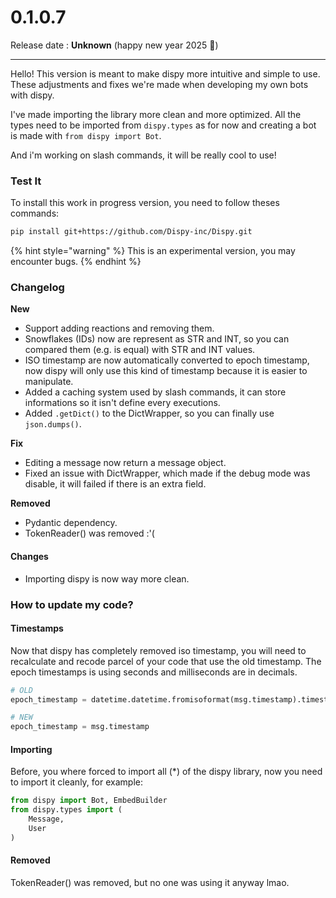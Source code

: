 # 0.1.0.7

Release date : **Unknown** (happy new year 2025 🎉)

***

Hello! This version is meant to make dispy more intuitive and simple to use. These adjustments and fixes we're made when developing my own bots with dispy.

I've made importing the library more clean and more optimized. All the types need to be imported from `dispy.types` as for now and creating a bot is made with `from dispy import Bot`.

And i'm working on slash commands, it will be really cool to use!

### Test It

To install this work in progress version, you need to follow theses commands:

```sh
pip install git+https://github.com/Dispy-inc/Dispy.git
```

{% hint style="warning" %}
This is an experimental version, you may encounter bugs.
{% endhint %}

### Changelog

**New**

* Support adding reactions and removing them.
* Snowflakes (IDs) now are represent as STR and INT, so you can compared them (e.g. is equal) with STR and INT values.
* ISO timestamp are now automatically converted to epoch timestamp, now dispy will only use this kind of timestamp because it is easier to manipulate.
* Added a caching system used by slash commands, it can store informations so it isn't define every executions.
* Added `.getDict()` to the DictWrapper, so you can finally use `json.dumps()`.

**Fix**

* Editing a message now return a message object.
* Fixed an issue with DictWrapper, which made if the debug mode was disable, it will failed if there is an extra field.

**Removed**

* Pydantic dependency.
* TokenReader() was removed :'(

#### Changes

* Importing dispy is now way more clean.

### How to update my code?

#### Timestamps

Now that dispy has completely removed iso timestamp, you will need to recalculate and recode parcel of your code that use the old timestamp. The epoch timestamps is using seconds and milliseconds are in decimals.

```python
# OLD
epoch_timestamp = datetime.datetime.fromisoformat(msg.timestamp).timestamp()

# NEW
epoch_timestamp = msg.timestamp
```

#### Importing

Before, you where forced to import all (\*) of the dispy library, now you need to import it cleanly, for example:

```python
from dispy import Bot, EmbedBuilder
from dispy.types import (
    Message,
    User
)
```

#### Removed

TokenReader() was removed, but no one was using it anyway lmao.
